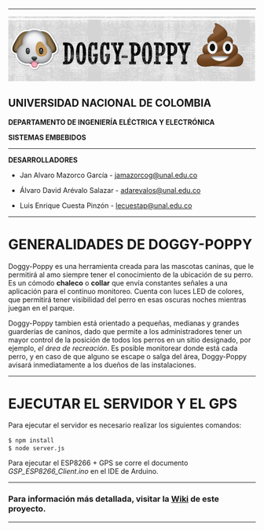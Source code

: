 ***
![Logo de DoggyPoppy](https://github.com/JanAlvaro/DoggyPoppy/blob/master/Docs/Images/poppy_logo.png)
## **UNIVERSIDAD NACIONAL DE COLOMBIA**
**DEPARTAMENTO DE INGENIERÍA ELÉCTRICA Y ELECTRÓNICA**

**SISTEMAS EMBEBIDOS**

***
**DESARROLLADORES**

* Jan Alvaro Mazorco García - jamazorcog@unal.edu.co

* Álvaro David Arévalo Salazar - adarevalos@unal.edu.co

* Luis Enrique Cuesta Pinzón - lecuestap@unal.edu.co

***

# GENERALIDADES DE DOGGY-POPPY

Doggy-Poppy es una herramienta creada para las mascotas caninas, que le permitirá al amo siempre tener el conocimiento de la ubicación de su perro. Es un cómodo **chaleco** o **collar** que envía constantes señales a una aplicación para el continuo monitoreo. 
Cuenta con luces LED de colores, que permitirá tener visibilidad del perro en esas oscuras noches mientras juegan en el parque. 

Doggy-Poppy tambien está orientado a pequeñas, medianas y grandes guarderías de caninos, dado que permite a los administradores tener un mayor control de la posición de todos los perros en un sitio designado, por ejemplo, _el área de recreación_. Es posible monitorear donde está cada perro, y en caso de que alguno se escape o salga del área, Doggy-Poppy avisará inmediatamente a los dueños de las instalaciones. 


***
# EJECUTAR EL SERVIDOR Y EL GPS

Para ejecutar el servidor es necesario realizar los siguientes comandos:
```
$ npm install
$ node server.js
```
Para ejecutar el ESP8266 + GPS se corre el documento *GSP_ESP8266_Client.ino* en el IDE de Arduino. 

***
### Para información más detallada, visitar la [Wiki](https://github.com/JanAlvaro/DoggyPoppy/wiki) de este proyecto.
***
